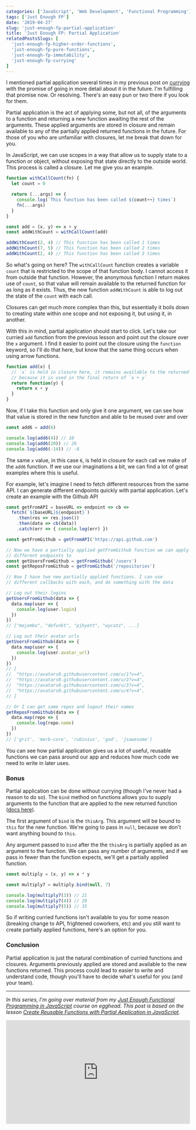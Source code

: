 ```yaml
---
categories: ['JavaScript', 'Web Development', 'Functional Programming']
tags: ['Just Enough FP']
date: '2019-04-27'
slug: 'just-enough-fp-partial-application'
title: 'Just Enough FP: Partial Application'
relatedPostsSlugs: [
  'just-enough-fp-higher-order-functions',
  'just-enough-fp-pure-functions',
  'just-enough-fp-immutability',
  'just-enough-fp-currying'
]
---
```


I mentioned partial application several times in my previous post on [currying](/just-enough-fp-currying) with the promise of going in more detail about it in the future. I'm fulfilling that promise now. Or resolving. There's an easy pun or two there if you look for them.

Partial application is the act of applying some, but not all, of the arguments to a function and returning a new function awaiting the rest of the arguments. These applied arguments are stored in closure and remain available to any of the partially applied returned functions in the future. For those of you who are unfamiliar with closures, let me break that down for you.

In JavaScript, we can use scopes in a way that allow us to supply state to a function or object, without exposing that state directly to the outside world. This process is called a closure. Let me give you an example.

```javascript
function withCallCount(fn) {
  let count = 0

  return (...args) => {
    console.log(`This function has been called ${count++} times`)
    fn(...args)
  }
}

const add = (x, y) => x + y
const addWithCount = withCallCount(add)

addWithCount(2, 4) // This function has been called 1 times
addWithCount(7, 5) // This function has been called 2 times
addWithCount(2, 4) // This function has been called 3 times
```

So what's going on here? The `withCallCount` function creates a variable `count` that is restricted to the scope of that function body. I cannot access it from outside that function. However, the anonymous function I return makes use of `count`, so that value will remain available to the returned function for as long as it exists. Thus, the new function `addWithCount` is able to log out the state of the `count` with each call.

Closures can get much more complex than this, but essentially it boils down to creating state within one scope and not exposing it, but using it, in another.

With this in mind, partial application should start to click. Let's take our curried `add` function from the previous lesson and point out the closure over the `x` argument. I find it easier to point out the closure using the `function` keyword, so I'll do that here, but know that the same thing occurs when using arrow functions.

```javascript
function add(x) {
  // `x` is held in closure here, it remains available to the returned function
  // because it is used in the final return of `x + y`
  return function(y) {
    return x + y
  }
}
```

Now, if I take this function and only give it one argument, we can see how that value is stored in the new function and able to be reused over and over

```javascript
const add6 = add(6)

console.log(add6(4)) // 10
console.log(add6(20)) // 26
console.log(add6(-14)) // -8
```

The same `x` value, in this case `6`, is held in closure for each call we make of the `add6` function. If we use our imaginations a bit, we can find a lot of great examples where this is useful.

For example, let's imagine I need to fetch different resources from the same API. I can generate different endpoints quickly with partial application. Let's create an example with the Github API

```javascript
const getFromAPI = baseURL => endpoint => cb =>
  fetch(`${baseURL}${endpoint}`)
    .then(res => res.json())
    .then(data => cb(data))
    .catch(err => { console.log(err) })

const getFromGithub = getFromAPI('https://api.github.com')

// Now we have a partially applied getFromGithub function we can apply
// different endpoints to
const getUsersFromGithub = getFromGithub('/users')
const getReposFromGithub = getFromGithub('/repositories')

// Now I have two new partially applied functions. I can use
// different callbacks with each, and do something with the data

// Log out their logins
getUsersFromGithub(data => {
  data.map(user => {
    console.log(user.login)
  })
})
// ["mojombo", "defunkt", "pjhyett", "wycatz", ...]

// Log out their avatar urls
getUsersFromGithub(data => {
  data.map(user => {
    console.log(user.avatar_url)
  })
})
// [
//  "https://avatars0.githubusercontent.com/u/1?v=4",
//  "https://avatars0.githubusercontent.com/u/2?v=4",
//  "https://avatars0.githubusercontent.com/u/3?v=4",
//  "https://avatars0.githubusercontent.com/u/4?v=4",
// ]

// Or I can get some repos and logout their names
getReposFromGithub(data => {
  data.map(repo => {
    console.log(repo.name)
  })
})
// ['grit', 'merb-core', 'rubinius', 'god', 'jsawesome']
```

You can see how partial application gives us a lot of useful, reusable functions we can pass around our app and reduces how much code we need to write in later uses.

### Bonus

Partial application can be done without currying (though I've never had a reason to do so). The `bind` method on functions allows you to supply arguments to the function that are applied to the new returned function ([docs here](https://developer.mozilla.org/en-US/docs/Web/JavaScript/Reference/Global_objects/Function/bind)).

The first argument of `bind` is the `thisArg`. This argument will be bound to `this` for the new function. We're going to pass in `null`, because we don't want anything bound to `this`.

Any argument passed to `bind` after the the `thisArg` is partially applied as an argument to the function. We can pass any number of arguments, and if we pass in fewer than the function expects, we'll get a partially applied function.

```javascript
const multiply = (x, y) => x * y

const multiply7 = multiply.bind(null, 7)

console.log(multiply7(3)) // 21
console.log(multiply7(4)) // 28
console.log(multiply7(5)) // 35
```

So if writing curried functions isn't available to you for some reason (breaking change to API, frightened coworkers, etc) and you still want to create partially applied functions, here's an option for you.

### Conclusion

Partial application is just the natural combination of curried functions and closures. Arguments previously applied are stored and available to the new functions returned. This process could lead to easier to write and understand code, though you'll have to decide what's useful for you (and your team).

---

_In this series, I'm going over material from my [Just Enough Functional Programming in JavaScript](https://egghead.io/courses/just-enough-functional-programming-in-javascript) course on egghead. This post is based on the lesson [Create Reusable Functions with Partial Application in JavaScript](https://egghead.io/lessons/javascript-create-reusable-functions-with-partial-application-in-javascript)._

<div style="position: relative; overflow: hidden; padding-top: 56.25%;">
  <iframe style="
      position: absolute;
      top: 0;
      left: 0;
      width: 100%;
      height: 100%;
      border: 0;
    "
    src="https://egghead.io/lessons/javascript-create-reusable-functions-with-partial-application-in-javascript/embed" />
</div>
